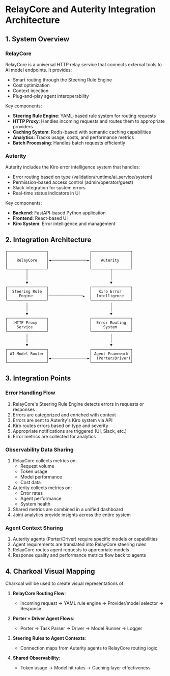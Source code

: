 # RelayCore and Auterity Integration Architecture

## 1. System Overview

### RelayCore
RelayCore is a universal HTTP relay service that connects external tools to AI model endpoints. It provides:
- Smart routing through the Steering Rule Engine
- Cost optimization
- Context injection
- Plug-and-play agent interoperability

Key components:
- **Steering Rule Engine**: YAML-based rule system for routing requests
- **HTTP Proxy**: Handles incoming requests and routes them to appropriate providers
- **Caching System**: Redis-based with semantic caching capabilities
- **Analytics**: Tracks usage, costs, and performance metrics
- **Batch Processing**: Handles batch requests efficiently

### Auterity
Auterity includes the Kiro error intelligence system that handles:
- Error routing based on type (validation/runtime/ai_service/system)
- Permission-based access control (admin/operator/guest)
- Slack integration for system errors
- Real-time status indicators in UI

Key components:
- **Backend**: FastAPI-based Python application
- **Frontend**: React-based UI
- **Kiro System**: Error intelligence and management

## 2. Integration Architecture

```
┌─────────────────┐                  ┌─────────────────┐
│                 │                  │                 │
│    RelayCore    │◄────────────────►│    Auterity     │
│                 │                  │                 │
└────────┬────────┘                  └────────┬────────┘
         │                                    │
         │                                    │
         ▼                                    ▼
┌─────────────────┐                  ┌─────────────────┐
│  Steering Rule  │                  │   Kiro Error    │
│     Engine      │───────────────►  │  Intelligence   │
└─────────────────┘                  └─────────────────┘
         │                                    │
         │                                    │
         ▼                                    ▼
┌─────────────────┐                  ┌─────────────────┐
│   HTTP Proxy    │                  │  Error Routing  │
│    Service      │                  │     System      │
└─────────────────┘                  └─────────────────┘
         │                                    │
         │                                    │
         ▼                                    ▼
┌─────────────────┐                  ┌─────────────────┐
│ AI Model Router │                  │ Agent Framework │
│                 │◄────────────────►│  (Porter/Driver)│
└─────────────────┘                  └─────────────────┘
```

## 3. Integration Points

### Error Handling Flow
1. RelayCore's Steering Rule Engine detects errors in requests or responses
2. Errors are categorized and enriched with context
3. Errors are sent to Auterity's Kiro system via API
4. Kiro routes errors based on type and severity
5. Appropriate notifications are triggered (UI, Slack, etc.)
6. Error metrics are collected for analytics

### Observability Data Sharing
1. RelayCore collects metrics on:
   - Request volume
   - Token usage
   - Model performance
   - Cost data
2. Auterity collects metrics on:
   - Error rates
   - Agent performance
   - System health
3. Shared metrics are combined in a unified dashboard
4. Joint analytics provide insights across the entire system

### Agent Context Sharing
1. Auterity agents (Porter/Driver) require specific models or capabilities
2. Agent requirements are translated into RelayCore steering rules
3. RelayCore routes agent requests to appropriate models
4. Response quality and performance metrics flow back to agents

## 4. Charkoal Visual Mapping

Charkoal will be used to create visual representations of:

1. **RelayCore Routing Flow**:
   - Incoming request → YAML rule engine → Provider/model selector → Response

2. **Porter + Driver Agent Flows**:
   - Porter → Task Parser → Driver → Model Runner → Logger

3. **Steering Rules to Agent Contexts**:
   - Connection maps from Auterity agents to RelayCore routing logic

4. **Shared Observability**:
   - Token usage → Model hit rates → Caching layer effectiveness